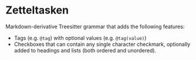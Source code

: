 # Zetteltasken

Markdown-derivative Treesitter grammar that adds the following features:

- Tags (e.g. `@tag`) with optional values (e.g. `@tag(value)`)
- Checkboxes that can contain any single character checkmark, optionally added
  to headings and lists (both ordered and unordered).
